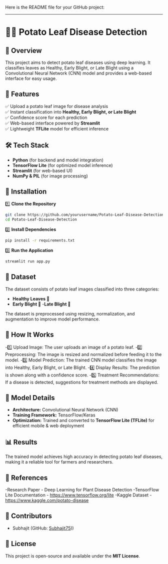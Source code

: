 Here is the README file for your GitHub project:  

---

# 🥔🥬 Potato Leaf Disease Detection  

## 🌟 Overview  
This project aims to detect potato leaf diseases using deep learning. It classifies leaves as Healthy, Early Blight, or Late Blight using a Convolutional Neural Network (CNN) model and provides a web-based interface for easy usage.

## 📌 Features  
✅ Upload a potato leaf image for disease analysis  
✅ Instant classification into **Healthy, Early Blight, or Late Blight**  
✅ Confidence score for each prediction  
✅ Web-based interface powered by **Streamlit**  
✅ Lightweight **TFLite** model for efficient inference  

## 🛠️ Tech Stack  
- **Python** (for backend and model integration)  
- **TensorFlow Lite** (for optimized model inference)  
- **Streamlit** (for web-based UI)  
- **NumPy & PIL** (for image processing)  

## 🚀 Installation  

1️⃣ **Clone the Repository**  
```sh
git clone https://github.com/yourusername/Potato-Leaf-Disease-Detection.git
cd Potato-Leaf-Disease-Detection
```
  
2️⃣ **Install Dependencies**  
```sh
pip install -r requirements.txt
```

3️⃣ **Run the Application**  
```sh
streamlit run app.py
```

## 📁 Dataset  
The dataset consists of potato leaf images classified into three categories:  
- **Healthy Leaves 🌱**
- **Early Blight 🍂**
-**Late Blight 🍁** 


The dataset is preprocessed using resizing, normalization, and augmentation to improve model performance.

## 📖 How It Works
-1️⃣ Upload Image: The user uploads an image of a potato leaf.
-2️⃣ Preprocessing: The image is resized and normalized before feeding it to the model.
-3️⃣ Model Prediction: The trained CNN model classifies the image into Healthy, Early Blight, or Late Blight.
-4️⃣ Display Results: The prediction is shown along with a confidence score.
-5️⃣ Treatment Recommendations: If a disease is detected, suggestions for treatment methods are displayed.

## 📖 Model Details  
- **Architecture:** Convolutional Neural Network (CNN)  
- **Training Framework:** TensorFlow/Keras  
- **Optimization:** Trained and converted to **TensorFlow Lite (TFLite)** for efficient mobile & web deployment  

## 📊 Results  
The trained model achieves high accuracy in detecting potato leaf diseases, making it a reliable tool for farmers and researchers.  


## 🔗 References
-Research Paper - Deep Learning for Plant Disease Detection
-TensorFlow Lite Documentation - https://www.tensorflow.org/lite
-Kaggle Dataset - https://www.kaggle.com/potato-disease

## 🤝 Contributors  
- Subhajit  (GitHub: [Subhajit75](https://github.com/Subhajit75)))  

## 📜 License  
This project is open-source and available under the **MIT License**.  



